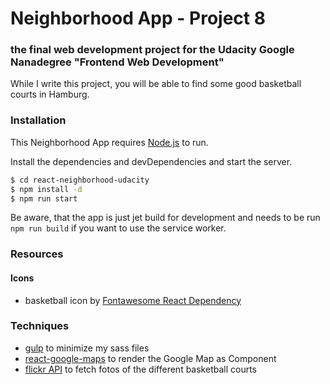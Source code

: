 # Neighborhood App - Project 8
### the final web development project for the Udacity Google Nanadegree "Frontend Web Development"

While I write this project, you will be able to find some good basketball courts in Hamburg.

### Installation

This Neighborhood App requires [Node.js](https://nodejs.org/) to run.

Install the dependencies and devDependencies and start the server.

```sh
$ cd react-neighborhood-udacity
$ npm install -d
$ npm run start
```

Be aware, that the app is just jet build for development and needs to be run ```npm run build``` if you want to use the service worker.

### Resources

#### Icons
* basketball icon by [Fontawesome React Dependency](https://fontawesome.com/how-to-use/on-the-web/using-with/react)

### Techniques

- [gulp](https://gulpjs.com/) to minimize my sass files
- [react-google-maps](https://github.com/tomchentw/react-google-maps) to render the Google Map as Component
- [flickr API](https://www.flickr.com/services/api/) to fetch fotos of the different basketball courts